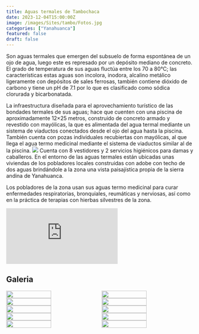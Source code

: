 ```yaml
---
title: Aguas termales de Tambochaca
date: 2023-12-04T15:00:00Z
image: /images/Sites/tambo/Fotos.jpg
categories: ["Yanahuanca"]
featured: false
draft: false
---
```


Son aguas termales que emergen del subsuelo de forma espontánea de un ojo de agua, luego este es represado por un depósito mediano de concreto. El grado de temperatura de sus aguas fluctúa entre los 70 a 80°C; las características estas aguas son incolora, inodora, alcalino metálico ligeramente con depósitos de sales ferrosas, también contiene dióxido de carbono y tiene un pH de 7.1 por lo que es clasificado como sódica clorurada y bicarbonatada.

La infraestructura diseñada para el aprovechamiento turístico de las bondades termales de sus aguas; hace que cuenten con una piscina de aproximadamente 12×25 metros, construido de concreto armado y revestido con mayólicas, la que es alimentada del agua termal mediante un sistema de viaductos conectados desde el ojo del agua hasta la piscina. También cuenta con pozas individuales recubiertas con mayólicas, al que llega el agua termo medicinal mediante el sistema de viaductos similar al de la piscina.
![](https://lh3.googleusercontent.com/p/AF1QipNbjMOt_AUSDCmB-oF5jmaGYDBLzo8HnIjJSxrG=s0)
Cuenta con 8 vestidores y 2 servicios higiénicos para damas y caballeros. En el entorno de las aguas termales están ubicadas unas viviendas de los pobladores locales construidas con adobe con techo de dos aguas brindándole a la zona una vista paisajística propia de la sierra andina de Yanahuanca.

Los pobladores de la zona usan sus aguas termo medicinal para curar enfermedades respiratorias, bronquiales, reumáticas y nerviosas, así como en la práctica de terapias con hierbas silvestres de la zona.
<div class="aspect-w-16 aspect-h-9">
  <iframe src="https://www.google.com/maps/embed?pb=!1m18!1m12!1m3!1d3923.122666541796!2d-76.54946418951728!3d-10.490995214844688!2m3!1f0!2f0!3f0!3m2!1i1024!2i768!4f13.1!3m3!1m2!1s0x9107fdd3fc638529%3A0x10e5bbb8d69f9889!2sBa%C3%B1os%20Termales%20De%20Tambochaca!5e0!3m2!1ses-419!2spe!4v1690150265801!5m2!1ses-419!2spe" 
    class="w-full h-full"
    style="border:0;"
    allowfullscreen=""
    loading="lazy"
    referrerpolicy="no-referrer-when-downgrade"
  ></iframe>
</div>

## Galeria

<div style="display: flex; flex-wrap: wrap; justify-content: space-between;">

  <img src="/images/Sites/tambo/Aguas Tambo.jpg" width="49%" />

  <img src="/images/Sites/tambo/Aguas Termales.jpg" width="49%" />

  <img src="/images/Sites/tambo/Aniversario.jpg" width="49%" />

  <img src="/images/Sites/tambo/Cavernas.jpg" width="49%" />

 <img src="/images/Sites/tambo/CC Tambochaca.jpg" width="49%" />

  <img src="/images/Sites/tambo/Piscina.jpg" width="49%" />

  <img src="/images/Sites/tambo/Comunidad.jpg" width="49%" />

  <img src="/images/Sites/tambo/Punte Villo-Tambo.jpg" width="49%" />

 <img src="/images/Sites/tambo/Termales.jpg" width="49%" />

  <img src="/images/Sites/tambo/Termas.jpg" width="49%" />
</div>

